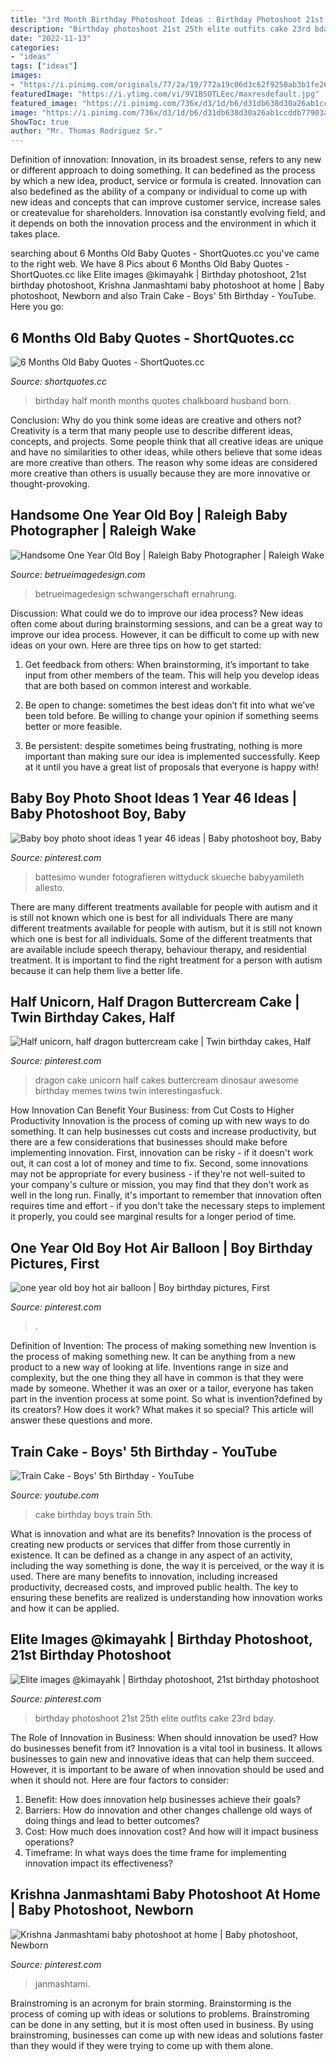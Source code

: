 ```yaml
---
title: "3rd Month Birthday Photoshoot Ideas : Birthday Photoshoot 21st 25th Elite Outfits Cake 23rd Bday"
description: "Birthday photoshoot 21st 25th elite outfits cake 23rd bday"
date: "2022-11-13"
categories:
- "ideas"
tags: ["ideas"]
images:
- "https://i.pinimg.com/originals/77/2a/19/772a19c06d3c62f9250ab3b1fe26d326.jpg"
featuredImage: "https://i.ytimg.com/vi/9V1BSOTLEec/maxresdefault.jpg"
featured_image: "https://i.pinimg.com/736x/d3/1d/b6/d31db638d30a26ab1ccddb77903a5347.jpg"
image: "https://i.pinimg.com/736x/d3/1d/b6/d31db638d30a26ab1ccddb77903a5347.jpg"
ShowToc: true
author: "Mr. Thomas Rodriguez Sr."
---
```



Definition of innovation:
Innovation, in its broadest sense, refers to any new or different approach to doing something. It can bedefined as the process by which a new idea, product, service or formula is created. Innovation can also bedefined as the ability of a company or individual to come up with new ideas and concepts that can improve customer service, increase sales or createvalue for shareholders. Innovation isa constantly evolving field, and it depends on both the innovation process and the environment in which it takes place.

	

		
searching about 6 Months Old Baby Quotes - ShortQuotes.cc you've came to the right web. We have 8 Pics about 6 Months Old Baby Quotes - ShortQuotes.cc like Elite images @kimayahk | Birthday photoshoot, 21st birthday photoshoot, Krishna Janmashtami baby photoshoot at home | Baby photoshoot, Newborn and also Train Cake - Boys&#039; 5th Birthday - YouTube. Here you go:
		
    
## 6 Months Old Baby Quotes - ShortQuotes.cc

<img loading=lazy src="https://i.pinimg.com/originals/38/81/ed/3881ed5a10a65f52262ab856a29c1fbe.jpg" onerror="this.onerror=null;this.src='https://tse2.mm.bing.net/th?id=OIP.oi-EH3fPuckUIIkgoOVJEAHaGD&amp;pid=15.1';" alt="6 Months Old Baby Quotes - ShortQuotes.cc">

_Source: shortquotes.cc_

>birthday half month months quotes chalkboard husband born. 

	

Conclusion: Why do you think some ideas are creative and others not?
Creativity is a term that many people use to describe different ideas, concepts, and projects. Some people think that all creative ideas are unique and have no similarities to other ideas, while others believe that some ideas are more creative than others. The reason why some ideas are considered more creative than others is usually because they are more innovative or thought-provoking.

    
## Handsome One Year Old Boy | Raleigh Baby Photographer | Raleigh Wake

<img loading=lazy src="https://betrueimagedesign.com/wp-content/uploads/2016/01/12-10286-post/first-birthday-outdoor-photos(pp_w768_h1664).jpg" onerror="this.onerror=null;this.src='https://tse3.mm.bing.net/th?id=OIP.a2oKw1mI1uuLM4IyKuwpOwHaQD&amp;pid=15.1';" alt="Handsome One Year Old Boy | Raleigh Baby Photographer | Raleigh Wake">

_Source: betrueimagedesign.com_

>betrueimagedesign schwangerschaft ernahrung. 

	

Discussion: What could we do to improve our idea process?
New ideas often come about during brainstorming sessions, and can be a great way to improve our idea process. However, it can be difficult to come up with new ideas on your own. Here are three tips on how to get started:
1. Get feedback from others: When brainstorming, it’s important to take input from other members of the team. This will help you develop ideas that are both based on common interest and workable.

2. Be open to change: sometimes the best ideas don’t fit into what we’ve been told before. Be willing to change your opinion if something seems better or more feasible.

3. Be persistent: despite sometimes being frustrating, nothing is more important than making sure our idea is implemented successfully. Keep at it until you have a great list of proposals that everyone is happy with!

    
## Baby Boy Photo Shoot Ideas 1 Year 46 Ideas | Baby Photoshoot Boy, Baby

<img loading=lazy src="https://i.pinimg.com/originals/3e/a1/50/3ea15077244249bf2388930ce1c2e8b7.jpg" onerror="this.onerror=null;this.src='https://tse3.mm.bing.net/th?id=OIP.-grkUm7kfAXW8o4zlOnwGAAAAA&amp;pid=15.1';" alt="Baby boy photo shoot ideas 1 year 46 ideas | Baby photoshoot boy, Baby">

_Source: pinterest.com_

>battesimo wunder fotografieren wittyduck skueche babyyamileth allesto. 

	

There are many different treatments available for people with autism and it is still not known which one is best for all individuals
There are many different treatments available for people with autism, but it is still not known which one is best for all individuals. Some of the different treatments that are available include speech therapy, behaviour therapy, and residential treatment. It is important to find the right treatment for a person with autism because it can help them live a better life.

    
## Half Unicorn, Half Dragon Buttercream Cake | Twin Birthday Cakes, Half

<img loading=lazy src="https://i.pinimg.com/736x/d3/1d/b6/d31db638d30a26ab1ccddb77903a5347.jpg" onerror="this.onerror=null;this.src='https://tse4.mm.bing.net/th?id=OIP.3CWHprpJ8Yu89uYR3bbCpQHaJQ&amp;pid=15.1';" alt="Half unicorn, half dragon buttercream cake | Twin birthday cakes, Half">

_Source: pinterest.com_

>dragon cake unicorn half cakes buttercream dinosaur awesome birthday memes twins twin interestingasfuck. 

	

How Innovation Can Benefit Your Business: from Cut Costs to Higher Productivity
Innovation is the process of coming up with new ways to do something. It can help businesses cut costs and increase productivity, but there are a few considerations that businesses should make before implementing innovation. First, innovation can be risky - if it doesn't work out, it can cost a lot of money and time to fix. Second, some innovations may not be appropriate for every business - if they're not well-suited to your company's culture or mission, you may find that they don't work as well in the long run. Finally, it's important to remember that innovation often requires time and effort - if you don't take the necessary steps to implement it properly, you could see marginal results for a longer period of time.

    
## One Year Old Boy Hot Air Balloon | Boy Birthday Pictures, First

<img loading=lazy src="https://i.pinimg.com/originals/11/fe/34/11fe34474537286ca2134bf723b28b07.jpg" onerror="this.onerror=null;this.src='https://tse1.mm.bing.net/th?id=OIP.K3KtQsimf_c43fcCUMJxhQHaLH&amp;pid=15.1';" alt="one year old boy hot air balloon | Boy birthday pictures, First">

_Source: pinterest.com_

>. 

	

Definition of Invention: The process of making something new
Invention is the process of making something new. It can be anything from a new product to a new way of looking at life. Inventions range in size and complexity, but the one thing they all have in common is that they were made by someone. Whether it was an oxer or a tailor, everyone has taken part in the invention process at some point. So what is invention?defined by its creators? How does it work? What makes it so special? This article will answer these questions and more.

    
## Train Cake - Boys&#039; 5th Birthday - YouTube

<img loading=lazy src="https://i.ytimg.com/vi/9V1BSOTLEec/maxresdefault.jpg" onerror="this.onerror=null;this.src='https://tse3.mm.bing.net/th?id=OIP.-sTgjS9ibYrL7BBlzvUuAQHaEK&amp;pid=15.1';" alt="Train Cake - Boys&#039; 5th Birthday - YouTube">

_Source: youtube.com_

>cake birthday boys train 5th. 

	

What is innovation and what are its benefits?
Innovation is the process of creating new products or services that differ from those currently in existence. It can be defined as a change in any aspect of an activity, including the way something is done, the way it is perceived, or the way it is used. 
There are many benefits to innovation, including increased productivity, decreased costs, and improved public health. The key to ensuring these benefits are realized is understanding how innovation works and how it can be applied.

    
## Elite Images @kimayahk | Birthday Photoshoot, 21st Birthday Photoshoot

<img loading=lazy src="https://i.pinimg.com/originals/77/2a/19/772a19c06d3c62f9250ab3b1fe26d326.jpg" onerror="this.onerror=null;this.src='https://tse2.mm.bing.net/th?id=OIP.BxAh5PBuQl2u7oYibuhWsQAAAA&amp;pid=15.1';" alt="Elite images @kimayahk | Birthday photoshoot, 21st birthday photoshoot">

_Source: pinterest.com_

>birthday photoshoot 21st 25th elite outfits cake 23rd bday. 

	

The Role of Innovation in Business: When should innovation be used? How do businesses benefit from it?
Innovation is a vital tool in business. It allows businesses to gain new and innovative ideas that can help them succeed. However, it is important to be aware of when innovation should be used and when it should not. Here are four factors to consider:
1. Benefit: How does innovation help businesses achieve their goals?
2. Barriers: How do innovation and other changes challenge old ways of doing things and lead to better outcomes?
3. Cost: How much does innovation cost? And how will it impact business operations? 
4. Timeframe: In what ways does the time frame for implementing innovation impact its effectiveness?

    
## Krishna Janmashtami Baby Photoshoot At Home | Baby Photoshoot, Newborn

<img loading=lazy src="https://i.pinimg.com/originals/60/06/f7/6006f73770dc481e2083128a11712bc9.jpg" onerror="this.onerror=null;this.src='https://tse2.mm.bing.net/th?id=OIP.nTMDWAHrgrutxWSOo9A2uQHaFg&amp;pid=15.1';" alt="Krishna Janmashtami baby photoshoot at home | Baby photoshoot, Newborn">

_Source: pinterest.com_

>janmashtami. 

	

Brainstroming is an acronym for brain storming. Brainstorming is the process of coming up with ideas or solutions to problems. Brainstroming can be done in any setting, but it is most often used in business. By using brainstroming, businesses can come up with new ideas and solutions faster than they would if they were trying to come up with them alone.

